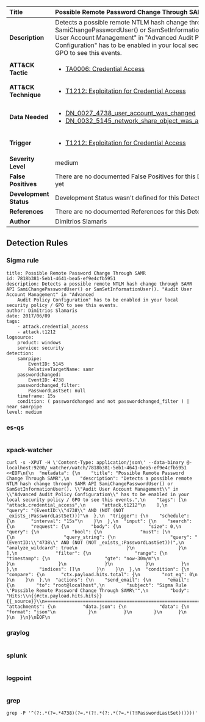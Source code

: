 | Title                    | Possible Remote Password Change Through SAMR       |
|:-------------------------|:------------------|
| **Description**          | Detects a possible remote NTLM hash change through SAMR API SamiChangePasswordUser() or SamSetInformationUser(). "Audit User Account Management" in "Advanced Audit Policy Configuration" has to be enabled in your local security policy / GPO to see this events. |
| **ATT&amp;CK Tactic**    |  <ul><li>[TA0006: Credential Access](https://attack.mitre.org/tactics/TA0006)</li></ul>  |
| **ATT&amp;CK Technique** | <ul><li>[T1212: Exploitation for Credential Access](https://attack.mitre.org/techniques/T1212)</li></ul>  |
| **Data Needed**          | <ul><li>[DN_0027_4738_user_account_was_changed](../Data_Needed/DN_0027_4738_user_account_was_changed.md)</li><li>[DN_0032_5145_network_share_object_was_accessed_detailed](../Data_Needed/DN_0032_5145_network_share_object_was_accessed_detailed.md)</li></ul>  |
| **Trigger**              | <ul><li>[T1212: Exploitation for Credential Access](../Triggers/T1212.md)</li></ul>  |
| **Severity Level**       | medium |
| **False Positives**      |  There are no documented False Positives for this Detection Rule yet  |
| **Development Status**   |  Development Status wasn't defined for this Detection Rule yet  |
| **References**           |  There are no documented References for this Detection Rule yet  |
| **Author**               | Dimitrios Slamaris |


## Detection Rules

### Sigma rule

```
title: Possible Remote Password Change Through SAMR
id: 7818b381-5eb1-4641-bea5-ef9e4cfb5951
description: Detects a possible remote NTLM hash change through SAMR API SamiChangePasswordUser() or SamSetInformationUser(). "Audit User Account Management" in "Advanced
    Audit Policy Configuration" has to be enabled in your local security policy / GPO to see this events.
author: Dimitrios Slamaris
date: 2017/06/09
tags:
    - attack.credential_access
    - attack.t1212
logsource:
    product: windows
    service: security
detection:
    samrpipe:
        EventID: 5145
        RelativeTargetName: samr
    passwordchanged:
        EventID: 4738
    passwordchanged_filter:
        PasswordLastSet: null
    timeframe: 15s
    condition: ( passwordchanged and not passwordchanged_filter ) | near samrpipe
level: medium

```





### es-qs
    
```

```


### xpack-watcher
    
```
curl -s -XPUT -H \'Content-Type: application/json\' --data-binary @- localhost:9200/_watcher/watch/7818b381-5eb1-4641-bea5-ef9e4cfb5951 <<EOF\n{\n  "metadata": {\n    "title": "Possible Remote Password Change Through SAMR",\n    "description": "Detects a possible remote NTLM hash change through SAMR API SamiChangePasswordUser() or SamSetInformationUser(). \\"Audit User Account Management\\" in \\"Advanced Audit Policy Configuration\\" has to be enabled in your local security policy / GPO to see this events.",\n    "tags": [\n      "attack.credential_access",\n      "attack.t1212"\n    ],\n    "query": "(EventID:\\"4738\\" AND (NOT (NOT _exists_:PasswordLastSet)))"\n  },\n  "trigger": {\n    "schedule": {\n      "interval": "15s"\n    }\n  },\n  "input": {\n    "search": {\n      "request": {\n        "body": {\n          "size": 0,\n          "query": {\n            "bool": {\n              "must": [\n                {\n                  "query_string": {\n                    "query": "(EventID:\\"4738\\" AND (NOT (NOT _exists_:PasswordLastSet)))",\n                    "analyze_wildcard": true\n                  }\n                }\n              ],\n              "filter": {\n                "range": {\n                  "timestamp": {\n                    "gte": "now-30m/m"\n                  }\n                }\n              }\n            }\n          }\n        },\n        "indices": []\n      }\n    }\n  },\n  "condition": {\n    "compare": {\n      "ctx.payload.hits.total": {\n        "not_eq": 0\n      }\n    }\n  },\n  "actions": {\n    "send_email": {\n      "email": {\n        "to": "root@localhost",\n        "subject": "Sigma Rule \'Possible Remote Password Change Through SAMR\'",\n        "body": "Hits:\\n{{#ctx.payload.hits.hits}}{{_source}}\\n================================================================================\\n{{/ctx.payload.hits.hits}}",\n        "attachments": {\n          "data.json": {\n            "data": {\n              "format": "json"\n            }\n          }\n        }\n      }\n    }\n  }\n}\nEOF\n
```


### graylog
    
```

```


### splunk
    
```

```


### logpoint
    
```

```


### grep
    
```
grep -P '^(?:.*(?=.*4738)(?=.*(?!.*(?:.*(?=.*(?!PasswordLastSet))))))'
```



